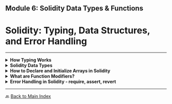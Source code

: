 ## **Module 6: Solidity Data Types & Functions**

# **Solidity: Typing, Data Structures, and Error Handling**

---

<details>
<summary><strong>How Typing Works</strong></summary>

- 🎯 **Static Typing in Solidity**
  - Solidity is a statically typed language, meaning variable types must be declared explicitly.
  - Example:
    ```solidity
    uint256 number = 10;
    bool isActive = true;
    ```

- 🔥 **Type Safety:**
  - Prevents unintended operations and increases contract security.
  - Data type conversions must be done explicitly.

- 💡 **Interactive Task:**
  - Declare and assign different types of variables in Solidity.

</details>

<details>
<summary><strong>Solidity Data Types</strong></summary>

- 🏗 **Value Types:**
  - `uint`, `int`, `bool`, `address`, `bytes`, `enum`.
  - Example:
    ```solidity
    uint256 age = 25;
    bool isAvailable = false;
    ```

- 🗂 **Reference Types:**
  - `string`, `array`, `mapping`, `struct`.
  - Example:
    ```solidity
    struct Person {
        string name;
        uint age;
    }
    ```

- 💡 **Interactive Task:**
  - Create a contract that declares and manipulates different data types.

</details>

<details>
<summary><strong>How to Declare and Initialize Arrays in Solidity</strong></summary>

- 🔢 **Array Types:**
  - **Fixed-size arrays**: Defined with a set length.
  - **Dynamic arrays**: Can grow in size.

- 🔥 **Examples:**
  ```solidity
  uint256[5] fixedArray;  // Fixed-size
  uint256[] dynamicArray; // Dynamic
  ```

- 🏗 **Adding and Removing Elements:**
  ```solidity
  dynamicArray.push(10); // Add element
  dynamicArray.pop();    // Remove last element
  ```

- 💡 **Interactive Task:**
  - Implement a contract with dynamic and fixed arrays, adding and removing elements.

</details>

<details>
<summary><strong>What are Function Modifiers?</strong></summary>

- 🔍 **Definition:**
  - Modifiers are used to alter function behavior.
  - Reduce code duplication and improve readability.

- 🔥 **Example:**
  ```solidity
  modifier onlyOwner() {
      require(msg.sender == owner, "Not the contract owner");
      _;
  }
  ```

- 💡 **Interactive Task:**
  - Create a contract with a function modifier that restricts access to a specific user.

</details>

<details>
<summary><strong>Error Handling in Solidity - require, assert, revert</strong></summary>

- 🚨 **Error Handling Functions:**
  - `require(condition, "error message")` → Checks conditions and reverts if false.
  - `assert(condition)` → Used for internal errors and invariants.
  - `revert("error message")` → Custom error handling.

- 🔥 **Example:**
  ```solidity
  function withdraw(uint amount) public {
      require(amount <= balance, "Insufficient funds");
      balance -= amount;
  }
  ```

- 💡 **Interactive Task:**
  - Implement a Solidity function using `require`, `assert`, and `revert` for error handling.

</details>

</details>

---

🔙 [Back to Main Index](index.md)
